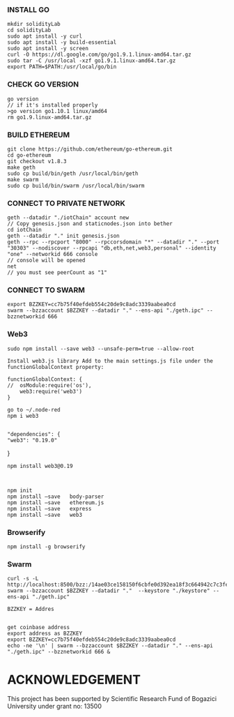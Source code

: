 ### INSTALL GO
	mkdir solidityLab
	cd solidityLab
	sudo apt install -y curl
	sudo apt install -y build-essential
	sudo apt install -y screen
	curl -O https://dl.google.com/go/go1.9.1.linux-amd64.tar.gz
	sudo tar -C /usr/local -xzf go1.9.1.linux-amd64.tar.gz 
	export PATH=$PATH:/usr/local/go/bin 

### CHECK GO VERSION	
	go version 
	// if it's installed properly
	>go version go1.10.1 linux/amd64
	rm go1.9.linux-amd64.tar.gz 

### BUILD ETHEREUM
	git clone https://github.com/ethereum/go-ethereum.git
	cd go-ethereum
	git checkout v1.8.3
	make geth
	sudo cp build/bin/geth /usr/local/bin/geth
	make swarm
	sudo cp build/bin/swarm /usr/local/bin/swarm



### CONNECT TO PRIVATE NETWORK

	geth --datadir "./iotChain" account new
	// Copy genesis.json and staticnodes.json into bether
	cd iotChain
	geth --datadir "." init genesis.json
	geth --rpc --rpcport "8000" --rpccorsdomain "*" --datadir "." --port "30303" --nodiscover --rpcapi "db,eth,net,web3,personal" --identity "one" --networkid 666 console
	// console will be opened
	net
	// you must see peerCount as "1"

### CONNECT TO SWARM
	export BZZKEY=cc7b75f40efdeb554c20de9c8adc3339aabea0cd
	swarm --bzzaccount $BZZKEY --datadir "." --ens-api "./geth.ipc" --bzznetworkid 666

### Web3 
	sudo npm install --save web3 --unsafe-perm=true --allow-root
	
	Install web3.js library Add to the main settings.js file under the functionGlobalContext property:

	functionGlobalContext: {
	//  osModule:require('os'),
	    web3:require('web3')
	}

	go to ~/.node-red
	npm i web3


	"dependencies": {
    "web3": "0.19.0"
}

	npm install web3@0.19
	


	npm init
	npm	install	–save	body-parser
	npm	install	–save	ethereum.js
	npm	install	–save	express
	npm	install	–save	web3


### Browserify
	npm install -g browserify


### Swarm
	curl -s -L http://localhost:8500/bzz:/14ae03ce158150f6cbfe0d392ea18f3c664942c7c3fea7894cd7dc44dfcd9bda
	swarm --bzzaccount $BZZKEY --datadir "."  --keystore "./keystore" --ens-api "./geth.ipc"

	BZZKEY = Addres


	get coinbase address
	export address as BZZKEY
	export BZZKEY=cc7b75f40efdeb554c20de9c8adc3339aabea0cd
	echo -ne '\n' | swarm --bzzaccount $BZZKEY --datadir "." --ens-api "./geth.ipc" --bzznetworkid 666 &


# ACKNOWLEDGEMENT
This project has been supported by Scientific Research Fund of Bogazici University under grant no: 13500
